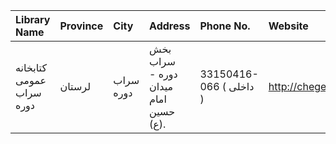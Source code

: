 | Library Name             | Province   | City      | Address                                                                | Phone No.               | Website                     |
|:-------------------------|:-----------|:----------|:-----------------------------------------------------------------------|:------------------------|:----------------------------|
| كتابخانه عمومی سراب دوره | لرستان     | سراب دوره | بخش سراب دوره - میدان امام حسین (ع).                                   | 33150416-066 ( داخلی  ) | http://chegenipl.blogfa.com |